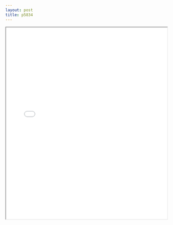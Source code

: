 ```yaml
---
layout: post
title: p5834
---
```


<div class="pdf-container">
<iframe src="/ea/assets/pdfs/misc/p5834.pdf" height="600" width="100%" allowFullScreen="true"></iframe>
</div>

